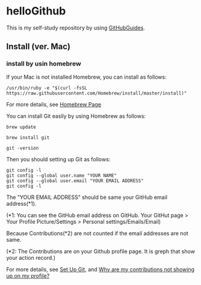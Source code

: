 # helloGithub

This is my self-study repository by using [GitHubGuides](https://guides.github.com/).

## Install (ver. Mac)

### install by usin homebrew

If your Mac is not installed Homebrew, you can install as follows:

```
/usr/bin/ruby -e "$(curl -fsSL https://raw.githubusercontent.com/Homebrew/install/master/install)"

```
For more details, see [Homebrew Page](http://brew.sh/index.html)


You can install Git easily by using Homebrew as follows:

```
brew update

brew install git

git -version
```

Then you should setting up Git as follows:
```
git config -l
git config --global user.name "YOUR NAME"
git config --global user.email "YOUR EMAIL ADDRESS"
git config -l
```

The "YOUR EMAIL ADDRESS" should be same your GitHub email address(*1).

(*1: You can see the GitHub email address on GitHub. Your GitHut page > Your Profile Picture/Settings > Personal settings/Emails/Email)

Because Contributions(*2) are not counted if the email addresses are not same. 

(*2: The Contributions are on your Github profile page. It is greph that show your action record.)

For more details, see [Set Up Git](https://help.github.com/articles/set-up-git/), and [Why are my contributions not showing up on my profile?](https://help.github.com/articles/why-are-my-contributions-not-showing-up-on-my-profile/)


